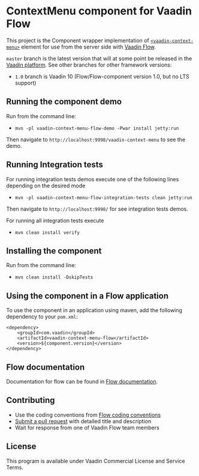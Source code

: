 # ContextMenu component for Vaadin Flow

This project is the Component wrapper implementation of [`<vaadin-context-menu>`](https://github.com/vaadin/vaadin-context-menu) element
for use from the server side with [Vaadin Flow](https://github.com/vaadin/flow).

`master` branch is the latest version that will at some point be released in the [Vaadin platform](https://github.com/vaadin/platform). See other branches for other framework versions:
 - `1.0` branch is Vaadin 10 (Flow/Flow-component version 1.0, but no LTS support)

## Running the component demo
Run from the command line:
- `mvn -pl vaadin-context-menu-flow-demo -Pwar install jetty:run`

Then navigate to `http://localhost:9998/vaadin-context-menu` to see the demo.

## Running Integration tests

For running integration tests demos execute one of the following lines depending on the desired mode
- `mvn -pl vaadin-context-menu-flow-integration-tests clean jetty:run`


Then navigate to `http://localhost:9998/` for see integration tests demos.

For running all integration tests execute
- `mvn clean install verify`

## Installing the component
Run from the command line:
- `mvn clean install -DskipTests`

## Using the component in a Flow application
To use the component in an application using maven,
add the following dependency to your `pom.xml`:
```
<dependency>
    <groupId>com.vaadin</groupId>
    <artifactId>vaadin-context-menu-flow</artifactId>
    <version>${component.version}</version>
</dependency>
```

## Flow documentation
Documentation for flow can be found in [Flow documentation](https://github.com/vaadin/flow-and-components-documentation/blob/master/documentation/Overview.asciidoc).

## Contributing
- Use the coding conventions from [Flow coding conventions](https://github.com/vaadin/flow/tree/master/eclipse)
- [Submit a pull request](https://www.digitalocean.com/community/tutorials/how-to-create-a-pull-request-on-github) with detailed title and description
- Wait for response from one of Vaadin Flow team members

## License

This program is available under Vaadin Commercial License and Service Terms.
